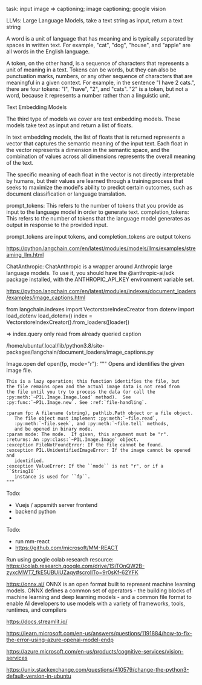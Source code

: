 task: input image => captioning; image captioning; google vision

LLMs: Large Language Models, take a text string as input, return a text string

A word is a unit of language that has meaning and is typically separated by spaces in written text. For example, "cat", "dog", "house", and "apple" are all words in the English language.

A token, on the other hand, is a sequence of characters that represents a unit of meaning in a text. Tokens can be words, but they can also be punctuation marks, numbers, or any other sequence of characters that are meaningful in a given context. For example, in the sentence "I have 2 cats.", there are four tokens: "I", "have", "2", and "cats". "2" is a token, but not a word, because it represents a number rather than a linguistic unit.


Text Embedding Models

The third type of models we cover are text embedding models. These models take text as input and return a list of floats.

In text embedding models, the list of floats that is returned represents a vector that captures the semantic meaning of the input text. Each float in the vector represents a dimension in the semantic space, and the combination of values across all dimensions represents the overall meaning of the text.

The specific meaning of each float in the vector is not directly interpretable by humans, but their values are learned through a training process that seeks to maximize the model's ability to predict certain outcomes, such as document classification or language translation.



prompt_tokens: This refers to the number of tokens that you provide as input to the language model in order to generate text. 
completion_tokens: This refers to the number of tokens that the language model generates as output in response to the provided input.

prompt_tokens are input tokens, and completion_tokens are output tokens



https://python.langchain.com/en/latest/modules/models/llms/examples/streaming_llm.html

ChatAnthropic: ChatAnthropic is a wrapper around Anthropic large language models. To use it, you should have the @anthropic-ai/sdk package installed, with the ANTHROPIC_API_KEY environment variable set.


https://python.langchain.com/en/latest/modules/indexes/document_loaders/examples/image_captions.html

from langchain.indexes import VectorstoreIndexCreator
from dotenv import load_dotenv
load_dotenv()
index = VectorstoreIndexCreator().from_loaders([loader])

=> index.query only read from already queried caption

/home/ubuntu/.local/lib/python3.8/site-packages/langchain/document_loaders/image_captions.py

Image.open 
def open(fp, mode="r"):
    """
    Opens and identifies the given image file.

    This is a lazy operation; this function identifies the file, but
    the file remains open and the actual image data is not read from
    the file until you try to process the data (or call the
    :py:meth:`~PIL.Image.Image.load` method).  See
    :py:func:`~PIL.Image.new`. See :ref:`file-handling`.

    :param fp: A filename (string), pathlib.Path object or a file object.
       The file object must implement :py:meth:`~file.read`,
       :py:meth:`~file.seek`, and :py:meth:`~file.tell` methods,
       and be opened in binary mode.
    :param mode: The mode.  If given, this argument must be "r".
    :returns: An :py:class:`~PIL.Image.Image` object.
    :exception FileNotFoundError: If the file cannot be found.
    :exception PIL.UnidentifiedImageError: If the image cannot be opened and
       identified.
    :exception ValueError: If the ``mode`` is not "r", or if a ``StringIO``
       instance is used for ``fp``.
    """


Todo:
- Vuejs / appsmith server frontend
- backend python
- 



Todo:
- run mm-react
- https://github.com/microsoft/MM-REACT

Run using google colab research resource:
https://colab.research.google.com/drive/1SiTOnQW2B-zyxcMWT7_fkE5UBUiUZaqy#scrollTo=9r0sKf-62YFK

https://onnx.ai/
ONNX is an open format built to represent machine learning models. ONNX defines a common set of operators - the building blocks of machine learning and deep learning models - and a common file format to enable AI developers to use models with a variety of frameworks, tools, runtimes, and compilers

https://docs.streamlit.io/


https://learn.microsoft.com/en-us/answers/questions/1191884/how-to-fix-the-error-using-azure-openai-model-endp

https://azure.microsoft.com/en-us/products/cognitive-services/vision-services


https://unix.stackexchange.com/questions/410579/change-the-python3-default-version-in-ubuntu